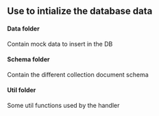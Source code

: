 ## Use to intialize the database data

#### Data folder
Contain mock data to insert in the DB

#### Schema folder
Contain the different collection document schema

#### Util folder
Some util functions used by the handler

